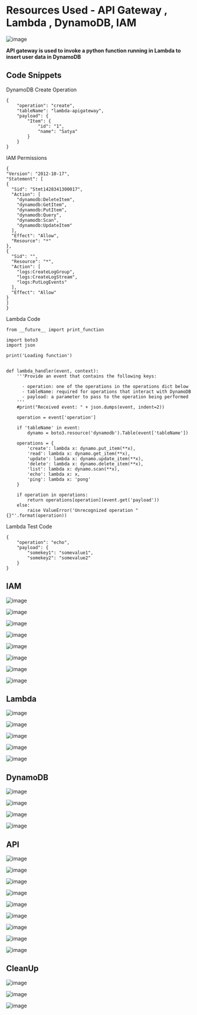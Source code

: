 # Resources Used - API Gateway , Lambda , DynamoDB, IAM


![image](https://github.com/satya19977/Micro-Services-Architecture/assets/108000447/0c8a4655-b30e-4142-81c5-65efe33a842e)

**API gateway is used to invoke a python function running in Lambda to insert user data in DynamoDB**

## Code Snippets
DynamoDB Create Operation
```
{
    "operation": "create",
    "tableName": "lambda-apigateway",
    "payload": {
        "Item": {
            "id": "1",
            "name": "Satya"
        }
    }
}
```
IAM Permissions
```
{
"Version": "2012-10-17",
"Statement": [
{
  "Sid": "Stmt1428341300017",
  "Action": [
    "dynamodb:DeleteItem",
    "dynamodb:GetItem",
    "dynamodb:PutItem",
    "dynamodb:Query",
    "dynamodb:Scan",
    "dynamodb:UpdateItem"
  ],
  "Effect": "Allow",
  "Resource": "*"
},
{
  "Sid": "",
  "Resource": "*",
  "Action": [
    "logs:CreateLogGroup",
    "logs:CreateLogStream",
    "logs:PutLogEvents"
  ],
  "Effect": "Allow"
}
]
}
```
Lambda Code
```
from __future__ import print_function

import boto3
import json

print('Loading function')


def lambda_handler(event, context):
    '''Provide an event that contains the following keys:

      - operation: one of the operations in the operations dict below
      - tableName: required for operations that interact with DynamoDB
      - payload: a parameter to pass to the operation being performed
    '''
    #print("Received event: " + json.dumps(event, indent=2))

    operation = event['operation']

    if 'tableName' in event:
        dynamo = boto3.resource('dynamodb').Table(event['tableName'])

    operations = {
        'create': lambda x: dynamo.put_item(**x),
        'read': lambda x: dynamo.get_item(**x),
        'update': lambda x: dynamo.update_item(**x),
        'delete': lambda x: dynamo.delete_item(**x),
        'list': lambda x: dynamo.scan(**x),
        'echo': lambda x: x,
        'ping': lambda x: 'pong'
    }

    if operation in operations:
        return operations[operation](event.get('payload'))
    else:
        raise ValueError('Unrecognized operation "{}"'.format(operation))
```
Lambda Test Code
```
{
    "operation": "echo",
    "payload": {
        "somekey1": "somevalue1",
        "somekey2": "somevalue2"
    }
}
```
## IAM

![image](https://github.com/satya19977/Micro-Services-Architecture/assets/108000447/2d0c07b4-428c-4bf5-8ca5-ffa3239226ad)

![image](https://github.com/satya19977/Micro-Services-Architecture/assets/108000447/fd439355-0ff3-4a66-a03a-9017a0070d54)

![image](https://github.com/satya19977/Micro-Services-Architecture/assets/108000447/d8e761c6-7947-446a-8c74-910ecaffab9f)


![image](https://github.com/satya19977/Micro-Services-Architecture/assets/108000447/c5d2554a-c55e-4be8-bf08-f1bdfb3c4d37)

![image](https://github.com/satya19977/Micro-Services-Architecture/assets/108000447/b6b0a5f3-4a43-48fb-868a-5147ec2c43a6)

![image](https://github.com/satya19977/Micro-Services-Architecture/assets/108000447/50735248-7b71-44ae-9f3d-f650c14e744d)

![image](https://github.com/satya19977/Micro-Services-Architecture/assets/108000447/8d55f080-966d-46d3-85dd-f517209401aa)

![image](https://github.com/satya19977/Micro-Services-Architecture/assets/108000447/f5a094f4-0d6e-45dc-aa5f-0b4798ebe366)


## Lambda

![image](https://github.com/satya19977/Micro-Services-Architecture/assets/108000447/483c7028-b797-4452-9957-cc30ed92bafb)

![image](https://github.com/satya19977/Micro-Services-Architecture/assets/108000447/aeb699a4-fdb7-4a77-86b4-374e2ac3c194)

![image](https://github.com/satya19977/Micro-Services-Architecture/assets/108000447/87e59aec-11a5-41f9-b2e2-daf89f828d1f)

![image](https://github.com/satya19977/Micro-Services-Architecture/assets/108000447/165dace2-70b9-400d-8db5-dd74bc04f786)

![image](https://github.com/satya19977/Micro-Services-Architecture/assets/108000447/1b8b07d7-6d52-4439-87a8-fcd029c9d327)

## DynamoDB

![image](https://github.com/satya19977/Micro-Services-Architecture/assets/108000447/f3246cd2-4aef-4066-b79a-2a042400a7f0)

![image](https://github.com/satya19977/Micro-Services-Architecture/assets/108000447/127c37ff-a663-4488-8dff-040a565a1ce0)

![image](https://github.com/satya19977/Micro-Services-Architecture/assets/108000447/949f1471-d579-42ef-ac9d-a7899ffa4d71)

![image](https://github.com/satya19977/Micro-Services-Architecture/assets/108000447/7de808d6-dee6-4972-9572-ff86dc0ab28f)



## API

![image](https://github.com/satya19977/Micro-Services-Architecture/assets/108000447/81479fef-ab4b-43fa-96ae-f6755d45d7a1)

![image](https://github.com/satya19977/Micro-Services-Architecture/assets/108000447/cb8ca965-34c2-4e99-89f9-b393f8c25057)

![image](https://github.com/satya19977/Micro-Services-Architecture/assets/108000447/13540743-c3f5-4d18-8307-159d62c5b717)

![image](https://github.com/satya19977/Micro-Services-Architecture/assets/108000447/e95444c7-7da5-4700-aa75-ab654d3e00f4)

![image](https://github.com/satya19977/Micro-Services-Architecture/assets/108000447/2a7aed23-f76e-4790-8098-27302cbea62f)

![image](https://github.com/satya19977/Micro-Services-Architecture/assets/108000447/2556f7fa-e43f-456f-a420-9c47cd0a81d5)

![image](https://github.com/satya19977/Micro-Services-Architecture/assets/108000447/229f151e-e860-4cbf-9b78-6bd5204bcc50)

![image](https://github.com/satya19977/Micro-Services-Architecture/assets/108000447/6318df50-ea9c-4b0f-882f-326ee80af085)

![image](https://github.com/satya19977/Micro-Services-Architecture/assets/108000447/71d4b56c-46d0-4ffb-88be-38245f62698f)

## CleanUp

![image](https://github.com/satya19977/Micro-Services-Architecture/assets/108000447/46847419-0731-4c10-b23c-f96b6568b59b)

![image](https://github.com/satya19977/Micro-Services-Architecture/assets/108000447/aa8fc1b6-efda-4bda-a5bb-667a62a403e7)

![image](https://github.com/satya19977/Micro-Services-Architecture/assets/108000447/c293a19f-2868-48a0-b991-b6da9c3c4ab7)



